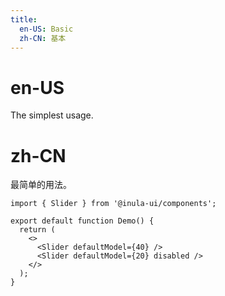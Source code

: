 ```yaml
---
title:
  en-US: Basic
  zh-CN: 基本
---
```


# en-US

The simplest usage.

# zh-CN

最简单的用法。

```tsx
import { Slider } from '@inula-ui/components';

export default function Demo() {
  return (
    <>
      <Slider defaultModel={40} />
      <Slider defaultModel={20} disabled />
    </>
  );
}
```
